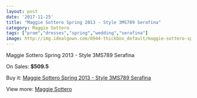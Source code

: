 ```yaml
---
layout: post
date: '2017-11-25'
title: "Maggie Sottero Spring 2013 - Style 3MS789 Serafina"
category: Maggie Sottero
tags: ["prom","dresses","spring","wedding","serafina"]
image: http://img.idealgown.com/8944-thickbox_default/maggie-sottero-spring-2013-style-3ms789-serafina.jpg
---
```

Maggie Sottero Spring 2013 - Style 3MS789 Serafina

On Sales: **$509.5**
<a href="https://www.idealgown.com/en/maggie-sottero/3722-maggie-sottero-spring-2013-style-3ms789-serafina.html"><amp-img layout="responsive" width="600" height="600" src="//img.idealgown.com/8944-thickbox_default/maggie-sottero-spring-2013-style-3ms789-serafina.jpg" alt="Maggie Sottero Spring 2013 - Style 3MS789 Serafina 0" /></a>
<a href="https://www.idealgown.com/en/maggie-sottero/3722-maggie-sottero-spring-2013-style-3ms789-serafina.html"><amp-img layout="responsive" width="600" height="600" src="//img.idealgown.com/8945-thickbox_default/maggie-sottero-spring-2013-style-3ms789-serafina.jpg" alt="Maggie Sottero Spring 2013 - Style 3MS789 Serafina 1" /></a>

Buy it: [Maggie Sottero Spring 2013 - Style 3MS789 Serafina](https://www.idealgown.com/en/maggie-sottero/3722-maggie-sottero-spring-2013-style-3ms789-serafina.html "Maggie Sottero Spring 2013 - Style 3MS789 Serafina")

View more: [Maggie Sottero](https://www.idealgown.com/en/45-maggie-sottero "Maggie Sottero")